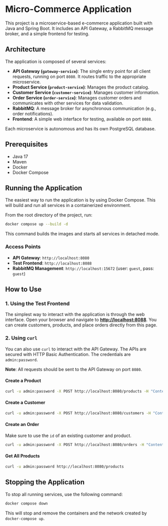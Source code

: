 # Micro-Commerce Application

This project is a microservice-based e-commerce application built with Java and Spring Boot. It includes an API Gateway, a RabbitMQ message broker, and a simple frontend for testing.

## Architecture

The application is composed of several services:

- **API Gateway (`gateway-service`)**: The single entry point for all client requests, running on port `8080`. It routes traffic to the appropriate microservice.
- **Product Service (`product-service`)**: Manages the product catalog.
- **Customer Service (`customer-service`)**: Manages customer information.
- **Order Service (`order-service`)**: Manages customer orders and communicates with other services for data validation.
- **RabbitMQ**: A message broker for asynchronous communication (e.g., order notifications).
- **Frontend**: A simple web interface for testing, available on port `8088`.

Each microservice is autonomous and has its own PostgreSQL database.

## Prerequisites

- Java 17
- Maven
- Docker
- Docker Compose

## Running the Application

The easiest way to run the application is by using Docker Compose. This will build and run all services in a containerized environment.

From the root directory of the project, run:
```bash
docker compose up --build -d
```
This command builds the images and starts all services in detached mode.

### Access Points
- **API Gateway**: `http://localhost:8080`
- **Test Frontend**: `http://localhost:8088`
- **RabbitMQ Management**: `http://localhost:15672` (user: `guest`, pass: `guest`)

## How to Use

### 1. Using the Test Frontend

The simplest way to interact with the application is through the web interface. Open your browser and navigate to **[http://localhost:8088](http://localhost:8088)**. You can create customers, products, and place orders directly from this page.

### 2. Using `curl`

You can also use `curl` to interact with the API Gateway. The APIs are secured with HTTP Basic Authentication. The credentials are `admin:password`.

**Note**: All requests should be sent to the API Gateway on port `8080`.

#### Create a Product
```bash
curl -u admin:password -X POST http://localhost:8080/products -H "Content-Type: application/json" -d '{"name":"Laptop","description":"A powerful laptop","price":1200.50, "stock": 50}'
```

#### Create a Customer
```bash
curl -u admin:password -X POST http://localhost:8080/customers -H "Content-Type: application/json" -d '{"firstName":"John","lastName":"Doe","email":"john.doe@example.com"}'
```

#### Create an Order
Make sure to use the `id` of an existing customer and product.
```bash
curl -u admin:password -X POST http://localhost:8080/orders -H "Content-Type: application/json" -d '{"customerId":1,"orderItems":[{"productId":1,"quantity":2}]}'
```

#### Get All Products
```bash
curl -u admin:password http://localhost:8080/products
```

## Stopping the Application

To stop all running services, use the following command:
```bash
docker compose down
```
This will stop and remove the containers and the network created by `docker-compose up`.
